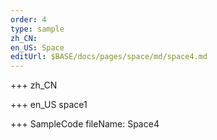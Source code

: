 ```yaml
--- 
order: 4
type: sample
zh_CN: 
en_US: Space
editUrl: $BASE/docs/pages/space/md/space4.md
---
```


+++ zh_CN


+++ en_US
space1

+++ SampleCode
fileName: Space4  
